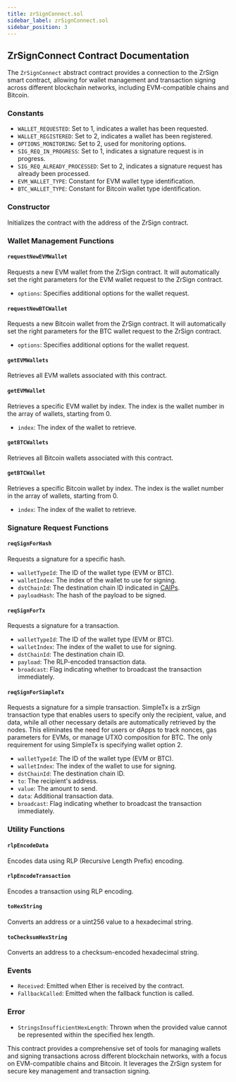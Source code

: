 ```yaml
---
title: zrSignConnect.sol
sidebar_label: zrSignConnect.sol
sidebar_position: 3
---
```


## ZrSignConnect Contract Documentation

The `ZrSignConnect` abstract contract provides a connection to the ZrSign smart contract, allowing for wallet management and transaction signing across different blockchain networks, including EVM-compatible chains and Bitcoin.

### Constants

- `WALLET_REQUESTED`: Set to 1, indicates a wallet has been requested.
- `WALLET_REGISTERED`: Set to 2, indicates a wallet has been registered.
- `OPTIONS_MONITORING`: Set to 2, used for monitoring options.
- `SIG_REQ_IN_PROGRESS`: Set to 1, indicates a signature request is in progress.
- `SIG_REQ_ALREADY_PROCESSED`: Set to 2, indicates a signature request has already been processed.
- `EVM_WALLET_TYPE`: Constant for EVM wallet type identification.
- `BTC_WALLET_TYPE`: Constant for Bitcoin wallet type identification.

### Constructor

Initializes the contract with the address of the ZrSign contract.

### Wallet Management Functions

#### `requestNewEVMWallet`

Requests a new EVM wallet from the ZrSign contract. It will automatically set the right parameters for the EVM wallet request to the ZrSign contract.

- `options`: Specifies additional options for the wallet request.

#### `requestNewBTCWallet`

Requests a new Bitcoin wallet from the ZrSign contract. It will automatically set the right parameters for the BTC wallet request to the ZrSign contract.

- `options`: Specifies additional options for the wallet request.

#### `getEVMWallets`

Retrieves all EVM wallets associated with this contract.

#### `getEVMWallet`

Retrieves a specific EVM wallet by index. The index is the wallet number in the array of wallets, starting from 0.

- `index`: The index of the wallet to retrieve.

#### `getBTCWallets`

Retrieves all Bitcoin wallets associated with this contract.

#### `getBTCWallet`

Retrieves a specific Bitcoin wallet by index. The index is the wallet number in the array of wallets, starting from 0.

- `index`: The index of the wallet to retrieve.

### Signature Request Functions

#### `reqSignForHash`

Requests a signature for a specific hash.

- `walletTypeId`: The ID of the wallet type (EVM or BTC).
- `walletIndex`: The index of the wallet to use for signing.
- `dstChainId`: The destination chain ID indicated in [CAIPs](../releases/addresses.md#network-caip-2-ids).
- `payloadHash`: The hash of the payload to be signed.

#### `reqSignForTx`

Requests a signature for a transaction.

- `walletTypeId`: The ID of the wallet type (EVM or BTC).
- `walletIndex`: The index of the wallet to use for signing.
- `dstChainId`: The destination chain ID.
- `payload`: The RLP-encoded transaction data.
- `broadcast`: Flag indicating whether to broadcast the transaction immediately.

#### `reqSignForSimpleTx`

Requests a signature for a simple transaction. SimpleTx is a zrSign transaction type that enables users to specify only the recipient, value, and data, while all other necessary details are automatically retrieved by the nodes. This eliminates the need for users or dApps to track nonces, gas parameters for EVMs, or manage UTXO composition for BTC. The only requirement for using SimpleTx is specifying wallet option 2.

- `walletTypeId`: The ID of the wallet type (EVM or BTC).
- `walletIndex`: The index of the wallet to use for signing.
- `dstChainId`: The destination chain ID.
- `to`: The recipient's address.
- `value`: The amount to send.
- `data`: Additional transaction data.
- `broadcast`: Flag indicating whether to broadcast the transaction immediately.

### Utility Functions

#### `rlpEncodeData`

Encodes data using RLP (Recursive Length Prefix) encoding.

#### `rlpEncodeTransaction`

Encodes a transaction using RLP encoding.

#### `toHexString`

Converts an address or a uint256 value to a hexadecimal string.

#### `toChecksumHexString`

Converts an address to a checksum-encoded hexadecimal string.

### Events

- `Received`: Emitted when Ether is received by the contract.
- `FallbackCalled`: Emitted when the fallback function is called.

### Error

- `StringsInsufficientHexLength`: Thrown when the provided value cannot be represented within the specified hex length.

This contract provides a comprehensive set of tools for managing wallets and signing transactions across different blockchain networks, with a focus on EVM-compatible chains and Bitcoin. It leverages the ZrSign system for secure key management and transaction signing.
